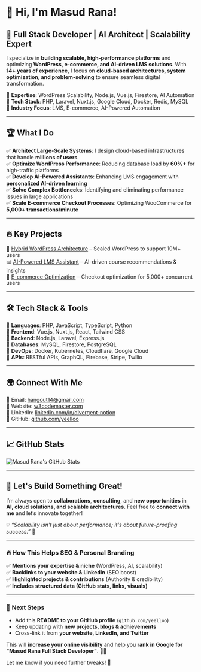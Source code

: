 # 👋 Hi, I'm Masud Rana! 
## 🚀 Full Stack Developer | AI Architect | Scalability Expert

I specialize in **building scalable, high-performance platforms** and optimizing **WordPress, e-commerce, and AI-driven LMS solutions**. With **14+ years of experience**, I focus on **cloud-based architectures, system optimization, and problem-solving** to ensure seamless digital transformation. 

🔹 **Expertise**: WordPress Scalability, Node.js, Vue.js, Firestore, AI Automation  
🔹 **Tech Stack**: PHP, Laravel, Nuxt.js, Google Cloud, Docker, Redis, MySQL  
🔹 **Industry Focus**: LMS, E-commerce, AI-Powered Automation  

---

## 🏆 **What I Do**
✅ **Architect Large-Scale Systems**: I design cloud-based infrastructures that handle **millions of users**  
✅ **Optimize WordPress Performance**: Reducing database load by **60%+** for high-traffic platforms  
✅ **Develop AI-Powered Assistants**: Enhancing LMS engagement with **personalized AI-driven learning**  
✅ **Solve Complex Bottlenecks**: Identifying and eliminating performance issues in large applications  
✅ **Scale E-commerce Checkout Processes**: Optimizing WooCommerce for **5,000+ transactions/minute**  

---

## 🔥 **Key Projects**
🚀 [Hybrid WordPress Architecture](https://w3codemaster.com) – Scaled WordPress to support 10M+ users  
📊 [AI-Powered LMS Assistant](https://w3codemaster.com) – AI-driven course recommendations & insights  
🛒 [E-commerce Optimization](https://w3codemaster.com) – Checkout optimization for 5,000+ concurrent users  

---

## 🛠 **Tech Stack & Tools**
🔹 **Languages**: PHP, JavaScript, TypeScript, Python  
🔹 **Frontend**: Vue.js, Nuxt.js, React, Tailwind CSS  
🔹 **Backend**: Node.js, Laravel, Express.js  
🔹 **Databases**: MySQL, Firestore, PostgreSQL  
🔹 **DevOps**: Docker, Kubernetes, Cloudflare, Google Cloud  
🔹 **APIs**: RESTful APIs, GraphQL, Firebase, Stripe, Twilio  

---

## 🌍 **Connect With Me**
📧 Email: [hangout14@gmail.com](mailto:hangout14@gmail.com)  
🔗 Website: [w3codemaster.com](https://w3codemaster.com)  
🔗 LinkedIn: [linkedin.com/in/divergent-notion](https://www.linkedin.com/in/divergent-notion)  
🔗 GitHub: [github.com/yeelloo](https://github.com/yeelloo)  

---

## 📈 **GitHub Stats**
![Masud Rana's GitHub Stats](https://github-readme-stats.vercel.app/api?username=yeelloo&show_icons=true&theme=radical&count_private=true)

---

## 🚀 **Let's Build Something Great!**
I’m always open to **collaborations**, **consulting**, and **new opportunities** in **AI, cloud solutions, and scalable architectures**. Feel free to **connect with me** and let’s innovate together!  

💡 _“Scalability isn't just about performance; it's about future-proofing success.”_ 🚀

---

### 🔥 **How This Helps SEO & Personal Branding**
✅ **Mentions your expertise & niche** (WordPress, AI, scalability)  
✅ **Backlinks to your website & LinkedIn** (SEO boost)  
✅ **Highlighted projects & contributions** (Authority & credibility)  
✅ **Includes structured data (GitHub stats, links, visuals)**  

---

### 🚀 **Next Steps**
- Add this **README to your GitHub profile** (`github.com/yeelloo`)  
- Keep updating with **new projects, blogs & achievements**  
- Cross-link it from **your website, LinkedIn, and Twitter**  

This will **increase your online visibility** and help you **rank in Google for "Masud Rana Full Stack Developer"**. 🚀🔥  

Let me know if you need further tweaks! 🚀
